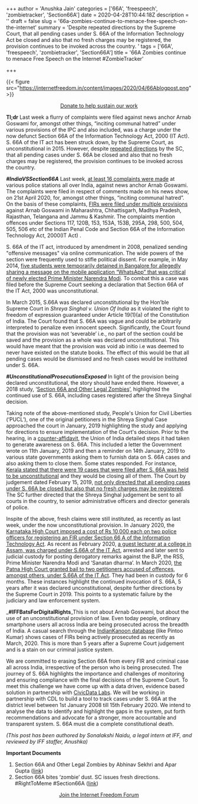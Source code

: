 +++
author = 'Anushka Jain'
categories = ['66A', 'freespeech', 'zombietracker', 'Section66A']
date = 2020-04-28T10:44:18Z
description = ''
draft = false
slug = '66a-zombies-continue-to-menace-free-speech-on-the-internet'
summary = 'Despite repeated directions by the Supreme Court, that all pending cases under S. 66A of the Information Technology Act be closed and also that no fresh charges may be registered, the provision continues to be invoked across the country. '
tags = ['66A', 'freespeech', 'zombietracker', 'Section66A']
title = '66A Zombies continue to menace Free Speech on the Internet #ZombieTracker'

+++


{{< figure src="https://internetfreedom.in/content/images/2020/04/66Ablogpost.png" >}}

<div style="text-align:center;">
    <a href="https://internetfreedom.in/donate/" class="button">Donate to help sustain our work</a>
</div>

**Tl;dr** Last week a flurry of complaints were filed against news anchor Arnab Goswami for, amongst other things, “inciting communal hatred” under various provisions of the IPC and also included, was a charge under the now defunct  Section 66A of the Information Technology Act, 2000 (IT Act). S. 66A  of the IT act has been struck down, by the Supreme Court, as unconstitutional in 2015. However, despite [repeated directions](https://timesofindia.indiatimes.com/india/sc-directs-states-to-sensitise-cops-about-scrapping-of-section-66a-of-it-act/articleshow/68011762.cms) by the SC, that all pending cases under S. 66A be closed and also that no fresh charges may be registered, the provision continues to be invoked across the country. 

_**#IndiaVSSection66A**_ Last week, [at least 16 complaints were made](https://www.barandbench.com/news/16-complaints-so-far-in-congress-ruled-states-for-fir-against-arnab-goswami-for-defaming-sonia-gandhi-read-complaints) at various police stations all over India, against news anchor Arnab Goswami. The complaints were filed in respect of comments made on his news show,  on 21st April 2020, for, amongst other things, “inciting communal hatred”. On the basis of these complaints, [FIRs were filed under multiple provisions](https://www.hindustantimes.com/india-news/derogatory-remarks-against-sonia-gandhi-hp-cong-leaders-file-fir-against-arnab-goswami/story-SCRtOHkeG6yRjhp32hGD2M.html) against Arnab Goswami in Maharashtra, Chhattisgarh, Madhya Pradesh, Rajasthan, Telangana and Jammu & Kashmir. The complaints  mention offences under Sections 117, 120B, 153, 153A, 153B, 295A, 298, 500, 504, 505, 506 etc of the Indian Penal Code and Section 66A of the Information Technology Act, 2000(IT Act) .

S. 66A of the IT act, introduced by amendment in 2008, penalized sending "offensive messages" via online communication. The wide powers of the section were frequently used to stifle political dissent. For example, in May 2014, [five students were temporarily detained in Bangalore for allegedly sharing a message on the mobile application “WhatsApp” that was critical of newly elected Prime Minister Narendra Modi](https://www.hrw.org/report/2016/05/24/stifling-dissent/criminalization-peaceful-expression-india).  To combat this a case was filed before the Supreme Court seeking a declaration that Section 66A of the IT Act, 2000 was unconstitutional. 

In March 2015, S.66A was declared unconstitutional by the Hon’ble Supreme Court in _Shreya Singhal v. Union Of India_ as it violated the right to freedom of expression guaranteed under Article 19(1)(a) of the Constitution of India. The Court found that S. 66A was vague and could be arbitrarily interpreted to penalize even innocent speech. Significantly, the Court found that the provision was not ‘severable’ i.e., no part of the section could be saved and the provision as a whole was declared unconstitutional. This would have meant that the provision was void ab initio i.e was deemed to never have existed on the statute books. The effect of this would be that all pending cases would be dismissed and no fresh cases would be instituted under S. 66A.

_**#UnconstitutionalProsecutionsExposed**_ In light of the provision being declared unconstitutional, the story should have ended there. However, a 2018 study, ‘[Section 66A and Other Legal Zombies](https://papers.ssrn.com/sol3/papers.cfm?abstract_id=3275893)’, highlighted the continued use of S. 66A, including cases registered after the Shreya Singhal decision. 

Taking note of the above-mentioned study, People's Union for Civil Liberties (‘PUCL’), one of the original petitioners in the Shreya Singhal Case approached the court in January, 2019 highlighting the study and applying for directions to ensure implementation of the Court's decision. Prior to the hearing, in a [counter-affidavit,](https://internetfreedom.in/section-66a-bites-the-zombie-dust-righttomeme-section66a/) the Union of India detailed steps it had taken to generate awareness on S. 66A. This included a letter the Government wrote on 11th January, 2019 and then a reminder on 14th January, 2019 to various state governments asking them to furnish data on S. 66A cases and also asking them to close them. Some states responded. For instance, [Kerala stated that there were 19 cases that were filed after S. 66A was held to be unconstitutional](https://indianexpress.com/article/opinion/columns/section-66a-information-technology-act-supreme-court-shreya-singhal-judgment-5599263/) and they would be closing all of them. The Court by judgement dated February 15, 2019, [not only directed that all pending cases under S. 66A be closed but also that no fresh charges may be registered](https://timesofindia.indiatimes.com/india/sc-directs-states-to-sensitise-cops-about-scrapping-of-section-66a-of-it-act/articleshow/68011762.cms). The SC further directed that  the Shreya Singhal judgement be sent to all courts in the country, to senior administrative officers and director generals of police. 

Inspite of the above, fresh claims were still instituted, as recently as last week, under the now unconstitutional provision. In January 2020, the [Karnataka High Court imposed a cost of Rs 10,000 each on two police officers for registering an FIR under Section 66 A of the Information Technology Act](https://thewire.in/law/karnataka-hc-section-66a-it-act). As recent as February 2020, [a guest lecturer at a college in Assam, was charged under S.66A of the IT Act](https://www.thehindu.com/news/national/other-states/assam-lecturer-held-for-facebook-post-on-delhi-violence/article30949145.ece), arrested and later sent to judicial custody for posting derogatory remarks against the BJP, the RSS, Prime Minister Narendra Modi and ‘Sanatan dharma’. In March 2020, [the Patna High Court granted bail to two petitioners accused of offences, amongst others, under S.66A of the IT Act](https://indiankanoon.org/doc/159506330/). They had been in custody for 6 months. These instances highlight the continued invocation of S. 66A, 5 years after it was declared unconstitutional, despite further directions by the Supreme Court in 2019. This points to a systematic failure by the judiciary and law enforcement system. 

_**#IFFBatsForDigitalRights**_This is not about Arnab Goswami, but about the use of an unconstitutional provision of law. Even today people, ordinary smartphone users all across India are being prosecuted across the breadth of India. A casual search through the [IndianKanoon database](https://indiankanoon.org/search/?formInput=%22section+66a%22+sortby%3Amostrecent) (like Pintoo Kumar) shows cases of FIRs being actively prosecuted as recently as March, 2020. This is more than 5 years after a Supreme Court judgement and is a stain on our criminal justice system. 

We are committed to erasing Section 66A from every FIR and criminal case all across India, irrespective of the person who is being prosecuted. The journey of S. 66A highlights the importance and challenges of monitoring and ensuring compliance with the final decisions of the Supreme Court. To meet this challenge we have come up with a data driven, evidence based solution in partnership with [CivicData Labs](https://www.civicdatalab.in/). We will be working in partnership with CDL to build a tool to track cases under S. 66A at the district level between 1st January 2008 till 15th February 2020. We intend to analyse the data to identify and highlight the gaps in the system, put forth recommendations and advocate for a stronger, more accountable and transparent system. S. 66A must die a complete constitutional death. 

_(This post has been authored by Sonalakshi Naidu, a legal intern at IFF, and reviewed by IFF staffer, Anushka)_

**Important Documents**

1. Section 66A and Other Legal Zombies by Abhinav Sekhri and Apar Gupta ([link](https://papers.ssrn.com/sol3/papers.cfm?abstract_id=3275893))
2. Section 66A bites ‘zombie’ dust. SC issues fresh directions. #RightToMeme #Section66A ([link](https://internetfreedom.in/section-66a-bites-the-zombie-dust-righttomeme-section66a/))

<div style="text-align:center;">
    <a href="https://forum.internetfreedom.in/" class="button">Join the Internet Freedom Forum</a>
</div>




